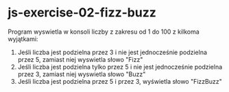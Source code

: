# js-exercise-02-fizz-buzz
Program wyswietla w konsoli liczby z zakresu od 1 do 100 z kilkoma wyjątkami:
1. Jeśli liczba jest podzielna przez 3 i nie jest jednocześnie podzielna przez 5, zamiast niej wyswietla słowo "Fizz"
2. Jeśli liczba jest podzielna tylko przez 5 i nie jest jednocześnie podzielna przez 3, zamiast niej wyswietla słowo "Buzz"
3. Jeśli liczba jest podzielna przez 5 i przez 3, wyświetla słowo "FizzBuzz"
